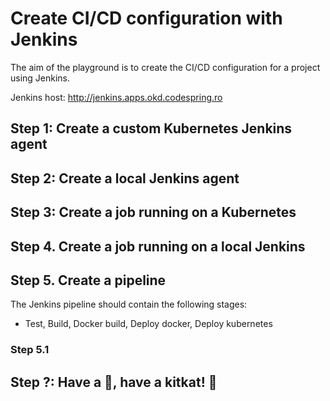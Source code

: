 # Create CI/CD configuration with Jenkins

The aim of the playground is to create the CI/CD configuration for a project
using Jenkins.

Jenkins host: http://jenkins.apps.okd.codespring.ro

## Step 1: Create a custom Kubernetes Jenkins agent

## Step 2: Create a local Jenkins agent

## Step 3: Create a job running on a Kubernetes

## Step 4. Create a job running on a local Jenkins

## Step 5. Create a pipeline

The Jenkins pipeline should contain the following stages:

- Test, Build, Docker build, Deploy docker, Deploy kubernetes

### Step 5.1

## Step ?: Have a :beer:, have a kitkat! :tada:
